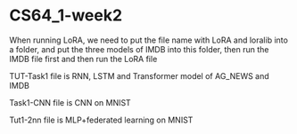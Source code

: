 # CS64_1-week2
When running LoRA, we need to put the file name with LoRA and loralib into a folder, and put the three models of IMDB into this folder, then run the IMDB file first and then run the LoRA file

TUT-Task1 file is RNN, LSTM and Transformer model of AG_NEWS and IMDB

Task1-CNN file is CNN on MNIST

Tut1-2nn file is MLP+federated learning on MNIST
